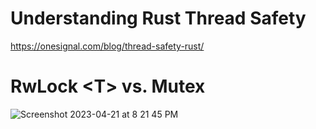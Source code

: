 # Understanding Rust Thread Safety

https://onesignal.com/blog/thread-safety-rust/

# RwLock &lt;T&gt; vs. Mutex

![Screenshot 2023-04-21 at 8 21 45 PM](https://user-images.githubusercontent.com/67513038/233624042-4ee045df-8330-4fc4-aecb-0e49b955f377.png)
